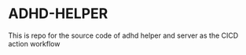 # ADHD-HELPER
This is repo for the source code of adhd helper and  server as the CICD action workflow
